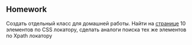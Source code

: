 ##  Homework

Создать отдельный класс для домашней работы. Найти на [странице](https://ilcarro.web.app/let-car-work) 10 элементов по CSS локатору, сделать аналоги поиска тех же элементов по Xpath локатору